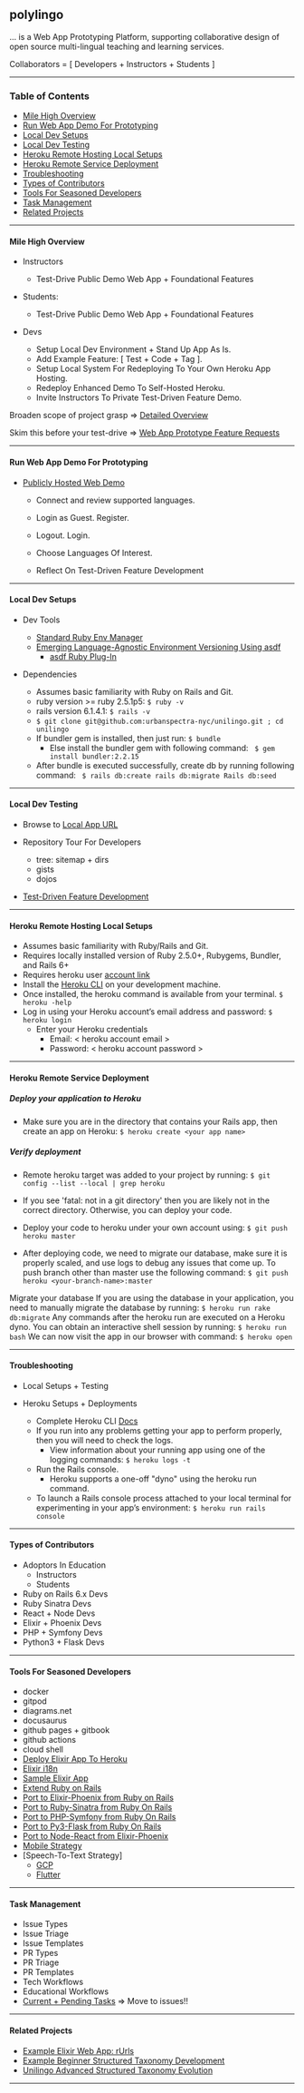 ## polylingo ![]()

... is a Web App Prototyping Platform, supporting collaborative design of open source multi-lingual teaching and learning services.

Collaborators = [ Developers + Instructors + Students ]

---

### Table of Contents
- [Mile High Overview](#mile-high-overview)
- [Run Web App Demo For Prototyping](#run-web-app-demo-for-prototyping)
- [Local Dev Setups](#local-dev-setups)
- [Local Dev Testing](#local-dev-testing)
- [Heroku Remote Hosting Local Setups](#heroku-remote-hosting-local-setups)
- [Heroku Remote Service Deployment](#heroku-remote-service-deployment)
- [Troubleshooting](#troubleshooting)
- [Types of Contributors](#types-of-contributors)
- [Tools For Seasoned Developers](#tools-for-seasoned-developers)
- [Task Management](#task-management)
- [Related Projects](#related-projects)

---

#### Mile High Overview

- Instructors
  - Test-Drive Public Demo Web App + Foundational Features

- Students: 
  - Test-Drive Public Demo Web App + Foundational Features

- Devs
  - Setup Local Dev Environment + Stand Up App As Is.
  - Add Example Feature: [ Test + Code + Tag ].
  - Setup Local System For Redeploying To Your Own Heroku App Hosting.
  - Redeploy Enhanced Demo To Self-Hosted Heroku.
  - Invite Instructors To Private Test-Driven Feature Demo.

Broaden scope of project grasp =>  [Detailed Overview](/readmeResources/detailed-overview.md)

Skim this before your test-drive =>  [Web App Prototype Feature Requests](/readmeResources/feature-requests.md)

---

#### Run Web App Demo For Prototyping

- [Publicly Hosted Web Demo](https://uni-lingo.herokuapp.com/)
  - Connect and review supported languages.

  - Login as Guest.  Register.

  - Logout. Login.

  - Choose Languages Of Interest.

  - Reflect On Test-Driven Feature Development

---

#### Local Dev Setups

- Dev Tools
  - [Standard Ruby Env Manager](https://github.com/rbenv/rbenv)
  - [Emerging Language-Agnostic Environment Versioning Using asdf](https://asdf-vm.com/)
    - [asdf Ruby Plug-In](https://github.com/asdf-vm/asdf-ruby)

- Dependencies
  - Assumes basic familiarity with Ruby on Rails and Git.
  - ruby version >= ruby 2.5.1p5: ``` $ ruby -v ```
  - rails version 6.1.4.1: ``` $ rails -v ```
  - ``` $ git clone git@github.com:urbanspectra-nyc/unilingo.git ; cd unilingo ```
  - If bundler gem is installed, then just run: ``` $ bundle ```
    - Else install the bundler gem with following command: ``` $ gem install bundler:2.2.15```
  - After bundle is executed successfully, create db by running following command: ``` $ rails db:create rails db:migrate Rails db:seed```

---

#### Local Dev Testing
- Browse to [Local App URL](https://localhost:34456)

- Repository Tour For Developers
  - tree: sitemap + dirs
  - gists
  - dojos

- [Test-Driven Feature Development]()

---

#### Heroku Remote Hosting Local Setups
- Assumes basic familiarity with Ruby/Rails and Git.
- Requires locally installed version of Ruby 2.5.0+, Rubygems, Bundler, and Rails 6+
- Requires heroku user [account link](https://signup.heroku.com/devcenter)
- Install the [Heroku CLI](https://devcenter.heroku.com/articles/heroku-cli#download-and-install) on your development machine.
- Once installed, the heroku command is available from your terminal.  ``` $ heroku -help ```
- Log in using your Heroku account’s email address and password:  ```$ heroku login```
  - Enter your Heroku credentials
    - Email: < heroku account email >
    - Password: < heroku account password >

---

#### Heroku Remote Service Deployment

##### Deploy your application to Heroku
- Make sure you are in the directory that contains your Rails app, then create an app on Heroku:
```$ heroku create <your app name>```

##### Verify deployment

- Remote heroku target was added to your project by running: ```$ git config --list --local | grep heroku```
- If you see 'fatal: not in a git directory' then you are likely not in the correct directory. Otherwise, you can deploy your code.

- Deploy your code to heroku under your own account using: ``` $ git push heroku master ```
- After deploying code, we need to migrate our database, make sure it is properly scaled, and use logs to debug any issues that come up.
To push branch other than master use the following command:  ``` $ git push heroku <your-branch-name>:master ```

Migrate your database 
If you are using the database in your application, you need to manually migrate the database by running:
``` $ heroku run rake db:migrate ```
Any commands after the heroku run are executed on a Heroku dyno.
You can obtain an interactive shell session by running: ``` $ heroku run bash ```
We can now visit the app in our browser with command: ``` $ heroku open ```

---

#### Troubleshooting

- Local Setups + Testing

- Heroku Setups + Deployments
  - Complete Heroku CLI [Docs](https://devcenter.heroku.com/categories/command-line)
  - If you run into any problems getting your app to perform properly, then you will need to check the logs.
    - View information about your running app using one of the logging commands: ``` $ heroku logs -t ```
  - Run the Rails console.
    - Heroku supports a one-off "dyno" using the heroku run command.
  - To launch a Rails console process attached to your local terminal for experimenting in your app’s environment:
  ``` $ heroku run rails console ```

---

#### Types of Contributors
- Adoptors In Education
  - Instructors
  - Students
- Ruby on Rails 6.x Devs
- Ruby Sinatra Devs
- React + Node Devs
- Elixir + Phoenix Devs
- PHP + Symfony Devs
- Python3 + Flask Devs

---

#### Tools For Seasoned Developers
  - docker
  - gitpod
  - diagrams.net
  - docusaurus
  - github pages + gitbook
  - github actions
  - cloud shell
  - [Deploy Elixir App To Heroku](https://alchemist.camp/episodes/deploy-phoenix-heroku)
  - [Elixir i18n](https://hexdocs.pm/gettext/Gettext.html)
  - [Sample Elixir App]()
  - [Extend Ruby on Rails]()
  - [Port to Elixir-Phoenix from Ruby on Rails](https://github.com/mauricew/from-activerecord-to-ecto)
  - [Port to Ruby-Sinatra from Ruby On Rails ]()
  - [Port to PHP-Symfony from Ruby On Rails]()
  - [Port to Py3-Flask from Ruby On Rails]()
  - [Port to Node-React from Elixir-Phoenix]()
  - [Mobile Strategy]()
  - [Speech-To-Text Strategy]
    - [GCP](https://cloud.google.com/speech-to-text)
    - [Flutter](https://www.youtube.com/watch?v=-rQ_OmPj300&ab_channel=TensorProgramming)

---

#### Task Management
- Issue Types
- Issue Triage
- Issue Templates
- PR Types
- PR Triage
- PR Templates
- Tech Workflows
- Educational Workflows
- [Current + Pending Tasks](readmeResources/tasks.md) => Move to issues!!

---

#### Related Projects
- [Example Elixir Web App: rUrls]()
- [Example Beginner Structured Taxonomy Development]()
- [Unilingo Advanced Structured Taxonomy Evolution]()

---
